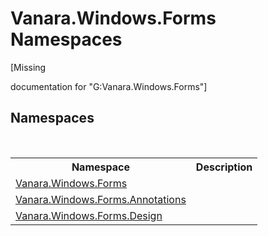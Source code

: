 # Vanara.Windows.Forms Namespaces
 

\[Missing <summary> documentation for "G:Vanara.Windows.Forms"\]


## Namespaces
&nbsp;<table><tr><th>Namespace</th><th>Description</th></tr><tr><td><a href="c580cf52-4028-70db-28d0-f9b1abc03861">Vanara.Windows.Forms</a></td><td></td></tr><tr><td><a href="600255aa-5477-7018-00f3-14fce5adebc9">Vanara.Windows.Forms.Annotations</a></td><td></td></tr><tr><td><a href="47183544-7c44-c1e2-cf57-c68e49a55933">Vanara.Windows.Forms.Design</a></td><td></td></tr></table>&nbsp;
